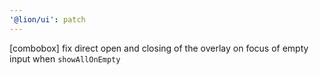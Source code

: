 ```yaml
---
'@lion/ui': patch
---
```


[combobox] fix direct open and closing of the overlay on focus of empty input when `showAllOnEmpty`
